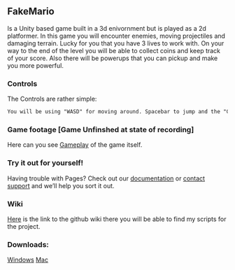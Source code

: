 ## FakeMario

Is a Unity based game built in a 3d enivornment but is played as a 2d platformer. In this game you will encounter enemies, moving projectiles and damaging terrain. Lucky for you that you have 3 lives to work with. On your way to the end of the level you will be able to collect coins and keep track of your score. Also there will be powerups that you can pickup and make you more powerful. 
### Controls

The Controls are rather simple:

```markdown
You will be using "WASD" for moving around. Spacebar to jump and the "C" key to crouch
```

### Game footage [Game Unfinshed at state of recording]

Here can you see [Gameplay](https://youtu.be/Sx2RsTM39-A) of the game itself.

### Try it out for yourself!

Having trouble with Pages? Check out our [documentation](https://docs.github.com/categories/github-pages-basics/) or [contact support](https://support.github.com/contact) and we’ll help you sort it out.

### Wiki

[Here](https://github.com/yungmagnus/Leikja2Loka/wiki) is the link to the github wiki there you will be able to find my scripts for the project.

### Downloads:
[Windows]()
[Mac]()
